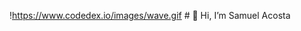 !https://www.codedex.io/images/wave.gif # 👋 Hi, I’m Samuel Acosta


<!---
its-samuel-acosta/its-samuel-acosta is a ✨ special ✨ repository because its `README.md` (this file) appears on your GitHub profile.
You can click the Preview link to take a look at your changes.
--->
